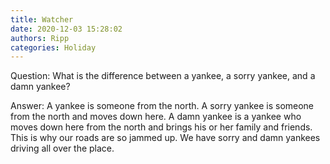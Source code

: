 ```yaml
---
title: Watcher
date: 2020-12-03 15:28:02
authors: Ripp
categories: Holiday
---
```


 Question:  What is the difference between a yankee, a sorry yankee, and a damn yankee?
 
Answer:  A yankee is someone from the north.  A sorry yankee is someone from the north and moves down here.  A damn yankee is a yankee who moves down here from the north and brings his or her family and friends.  This is why our roads are so jammed up.  We have sorry and damn yankees driving all over the place.